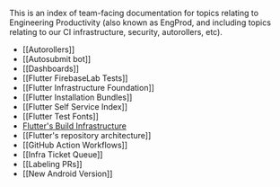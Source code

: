 This is an index of team-facing documentation for topics relating to Engineering Productivity (also known as EngProd, and including topics relating to our CI infrastructure, security, autorollers, etc).

- [[Autorollers]]
- [[Autosubmit bot]]
- [[Dashboards]]
- [[Flutter FirebaseLab Tests]]
- [[Flutter Infrastructure Foundation]]
- [[Flutter Installation Bundles]]
- [[Flutter Self Service Index]]
- [[Flutter Test Fonts]]
- [Flutter's Build Infrastructure](https://github.com/flutter/flutter/blob/master/dev/bots/README.md)
- [[Flutter's repository architecture]]
- [[GitHub Action Workflows]]
- [[Infra Ticket Queue]]
- [[Labeling PRs]]
- [[New Android Version]]